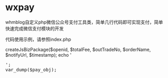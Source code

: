 # wxpay
whmblog自定义php微信公众号支付工具类，简单几行代码即可实现支付，简单快速完成微信支付模块的开发

代码使用示例，请参照index.php

<?php

include './Wxpay.class.php';


$openid = ''; // 调用【网页授权获取用户信息】接口获取到用户在该公众号下的Openid
$totalFee = 0.01;   // 收款总费用 单位元
$outTradeNo = 'SH'.date('YmdHis').mt_rand(100000,999999); // 唯一的订单号
$orderName = '订单名称'; // 订单名称
$notifyUrl = ''; // 异步请求url
$timestamp = (string)time(); // 当前时间戳，需要转成string类型，不然微信支付不支持

$pay_obj = $this->createJsBizPackage($openid, $totalFee, $outTradeNo, $orderName, $notifyUrl, $timestamp);

echo '<pre>';
var_dump($pay_obj);
